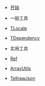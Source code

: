 * [开始](start.md)

* 一般工具
* [TLocale](tlocale.md)
* [TDependency](dependency.md)

* 实用工具

* [Ref](ref.md)
* [ArrayUtils](arrayutils.md)
* [TellrawJson](tellrawjson.md)
